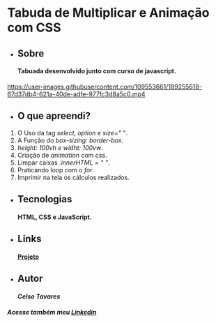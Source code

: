 # Tabuda de Multiplicar e Animação com CSS 
* ## Sobre
    #### Tabuada desenvolvido junto com curso de javascript.
https://user-images.githubusercontent.com/109553661/189255618-67d37db4-621a-40de-adfe-977fc3d8a5c0.mp4
* ## O que apreendi?
1.  O Uso da tag *select, option e size=" "*.
2.  A Função do *box-sizing: border-box*.
3.  *height: 100vh e widht: 100vw*.
4.  Criação de *animation* com css.
5.  Limpar caixas *.innerHTML = " "*.
6.  Praticando loop com o *for*.
7.  Imprimir na tela os cálculos realizados.
* ## Tecnologias
    #### HTML, CSS e JavaScript.
* ## Links
    #### [Projeto](https://celsotavares.github.io/Tabuda-css-animation/)
* ## Autor
    #### *Celso Tavares*
   
#####                                           Acesse também meu [Linkedin](https://www.linkedin.com/in/celsotavaresjunior/)
